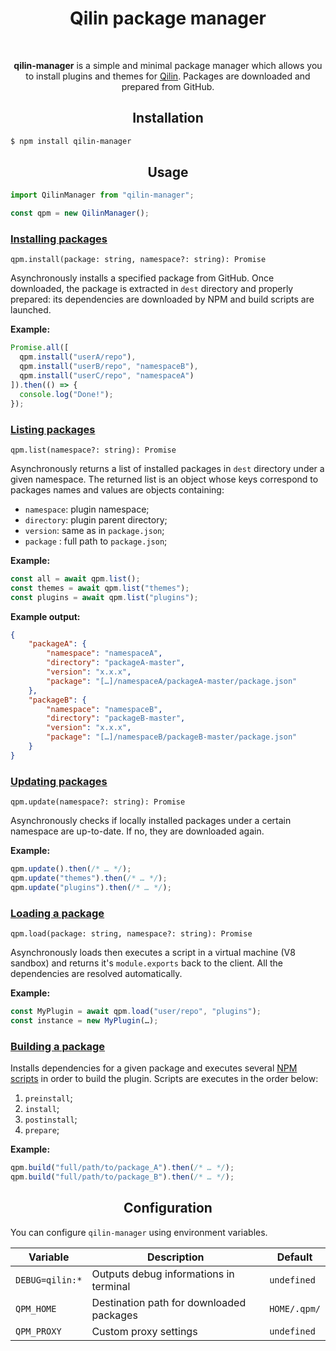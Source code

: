 <div align="center">
  <h1>Qilin package manager</h1>
  <br>

**qilin-manager** is a simple and minimal package manager which allows you to install plugins and themes for [Qilin](https://github.com/qilin-editor/qilin-app). Packages are downloaded and prepared from GitHub.
</div>

<h2 align="center">Installation</h2>

```bash
$ npm install qilin-manager
```

<h2 align="center">Usage</h2>

```javascript
import QilinManager from "qilin-manager";

const qpm = new QilinManager();
```

### [Installing packages](src/lib/commands/install.js)
`qpm.install(package: string, namespace?: string): Promise`

Asynchronously installs a specified package from GitHub. Once downloaded, the package is extracted in `dest` directory and properly prepared: its dependencies are downloaded by NPM and build scripts are launched.

**Example:**
```javascript
Promise.all([
  qpm.install("userA/repo"),
  qpm.install("userB/repo", "namespaceB"),
  qpm.install("userC/repo", "namespaceA")
]).then(() => {
  console.log("Done!");
});
```

### [Listing packages](src/lib/commands/list.js)
`qpm.list(namespace?: string): Promise`

Asynchronously returns a list of installed packages in `dest` directory under a given namespace. The returned list is an object whose keys correspond to packages names and values are objects containing:
- `namespace`: plugin namespace;
- `directory`: plugin parent directory;
- `version`: same as in `package.json`;
- `package` : full path to `package.json`;

**Example:**
```javascript
const all = await qpm.list();
const themes = await qpm.list("themes");
const plugins = await qpm.list("plugins");
```

**Example output:**
```json
{
    "packageA": {
        "namespace": "namespaceA",
        "directory": "packageA-master",
        "version": "x.x.x",
        "package": "[…]/namespaceA/packageA-master/package.json"
    },
    "packageB": {
        "namespace": "namespaceB",
        "directory": "packageB-master",
        "version": "x.x.x",
        "package": "[…]/namespaceB/packageB-master/package.json"
    }
}
```

### [Updating packages](src/lib/commands/update.js)
`qpm.update(namespace?: string): Promise`

Asynchronously checks if locally installed packages under a certain namespace are up-to-date. If no, they are downloaded again.

**Example:**
```javascript
qpm.update().then(/* … */);
qpm.update("themes").then(/* … */);
qpm.update("plugins").then(/* … */);
```

### [Loading a package](src/lib/commands/load.js)
`qpm.load(package: string, namespace?: string): Promise`

Asynchronously loads then executes a script in a virtual machine (V8 sandbox) and returns it's `module.exports` back to the client. All the dependencies are resolved automatically.

**Example:**
```javascript
const MyPlugin = await qpm.load("user/repo", "plugins");
const instance = new MyPlugin(…);
```

### [Building a package](src/lib/commands/build.js)

Installs dependencies for a given package and executes several [NPM scripts](https://docs.npmjs.com/misc/scripts) in order to build the plugin. Scripts are executes in the order below:
1. `preinstall`;
2. `install`;
3. `postinstall`;
4. `prepare`;

**Example:**
```javascript
qpm.build("full/path/to/package_A").then(/* … */);
qpm.build("full/path/to/package_B").then(/* … */);
```

<h2 align="center">Configuration</h2>

You can configure `qilin-manager` using environment variables.

| Variable | Description | Default |
|----------|-------------|---------|
| `DEBUG=qilin:*` | Outputs debug informations in terminal | `undefined` |
| `QPM_HOME` | Destination path for downloaded packages | `HOME/.qpm/` |
| `QPM_PROXY` | Custom proxy settings | `undefined` |
